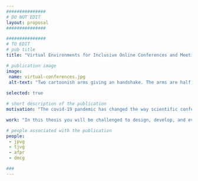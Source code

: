 ```yaml
---
###############
# DO NOT EDIT
layout: proposal
###############

###############
# TO EDIT
# pub title
title: "Virtual Environments for Inclusive Online Conferences and Meetings"

# publication image
image:
 name: virtual-conferences.jpg
 alt-text: "Two cartoonish arms giving an handshake. The arms are half inside and half outside two laptop screens. " # provide a short description for the image #a11y
 
selected: true

# short description of the publication
motivation: "The covid-19 pandemic has changed the way scientific conferences and meetings in general are done, moving from presencial to virtual interactions. While we hope the pandemic will be over soon, such virtual events - or at least hybrid - are likely to be more prevalent in society in the future. Overall, event organizers and attendees have been able to adapt to this shift, and strived to make use of immersive environments that try to replicate real-world interactions. However, such environments are not accessible and end up excluding people with disabilities (e.g., blind people or deaf and hard of hearing). In this thesis, we aim to build an inclusive virtual conference/meeting environment, built on top of the Jitsi platform, that provides an immersive and accessible experience for people with different abilities."

work: "In this thesis you will be challenged to design, develop, and evaluate a novel platform for virtual meetings, built on top of an existing virtual conferencing tool (Jitsi). You will conduct user studies early on to understand the requirements of such a tool, ensuring user engagement and representation. This work will conclude with a user study evaluating the developed platform."

# people associated with the publication
people:
 - jpvg
 - tjvg
 - afpr
 - dmcg

###
---
```

